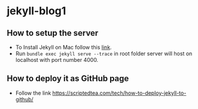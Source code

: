 # jekyll-blog1

## How to setup the server
* To Install Jekyll on Mac follow this [link](https://jekyllrb.com/docs/installation/macos/).
* Run `bundle exec jekyll serve --trace` in root folder server will host on localhost with port number 4000.


## How to deploy it as GitHub page
* Follow the link https://scriptedtea.com/tech/how-to-deploy-jekyll-to-github/
